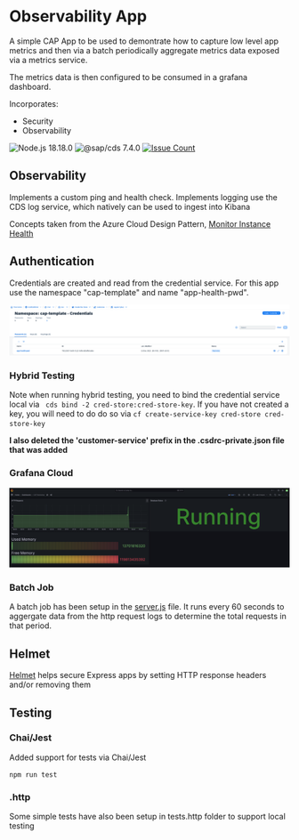 # Observability App
A simple CAP App to be used to demontrate how to capture low level app metrics and then via a batch periodically aggregate metrics data exposed via a metrics service.

The metrics data is then configured to be consumed in a grafana dashboard.

Incorporates:
- Security
- Observability

![Node.js 18.18.0](https://img.shields.io/badge/Node.js-v18.18.0-green)
![@sap/cds 7.4.0](https://img.shields.io/badge/@sap/cds-v7.4.0-green)
[![Issue Count](https://img.shields.io/github/issues/katansapdevelop/cap-observability-app)](https://img.shields.io/github/issues/katansapdevelop/cap-observability-app)

## Observability
Implements a custom ping and health check.  Implements logging use the CDS log service, which natively can be used to ingest into Kibana

Concepts taken from the Azure Cloud Design Pattern, [Monitor Instance Health](https://learn.microsoft.com/en-us/azure/architecture/patterns/health-endpoint-monitoring)

## Authentication
Credentials are created and read from the credential service.  For this app use the namespace "cap-template" and name "app-health-pwd".

<img src="credential-namespace.png" width="1000">

### Hybrid Testing
Note when running hybrid testing, you need to bind the credential service local via ``` cds bind -2 cred-store:cred-store-key```.  If you have not created a key, you will need to do do so via ```cf create-service-key cred-store cred-store-key```

**I also deleted the 'customer-service' prefix in the .csdrc-private.json file that was added**

### Grafana Cloud
<img src="Grafana.png" width="1000">


### Batch Job
A batch job has been setup in the [server.js](/srv/server.js) file. It runs every 60 seconds to aggergate data from the http request logs to determine the total requests in that period.

## Helmet
[Helmet](https://helmetjs.github.io/) helps secure Express apps by setting HTTP response headers and/or removing them

## Testing 


### Chai/Jest
Added support for tests via Chai/Jest
```
npm run test
```


### .http
Some simple tests have also been setup in tests.http folder to support local testing


